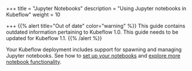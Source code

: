 +++
title = "Jupyter Notebooks"
description = "Using Jupyter notebooks in Kubeflow"
weight = 10
                    
+++
{{% alert title="Out of date" color="warning" %}}
This guide contains outdated information pertaining to Kubeflow 1.0. This guide
needs to be updated for Kubeflow 1.1.
{{% /alert %}}

Your Kubeflow deployment includes support for spawning and managing Jupyter
notebooks. See how to [set up your notebooks](/docs/components/notebooks/setup/) and
[explore more notebook functionality](/docs/components/notebooks/).